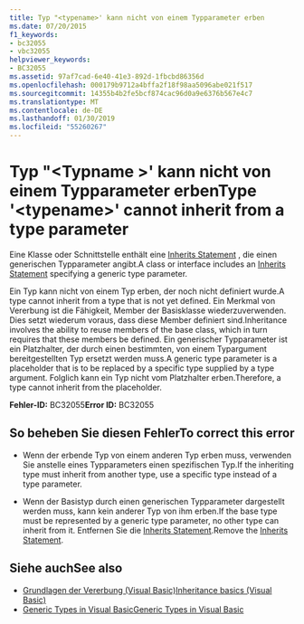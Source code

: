 ```yaml
---
title: Typ "<typename>' kann nicht von einem Typparameter erben
ms.date: 07/20/2015
f1_keywords:
- bc32055
- vbc32055
helpviewer_keywords:
- BC32055
ms.assetid: 97af7cad-6e40-41e3-892d-1fbcbd86356d
ms.openlocfilehash: 000179b9712a4bffa2f18f98aa5096abe021f517
ms.sourcegitcommit: 14355b4b2fe5bcf874cac96d0a9e6376b567e4c7
ms.translationtype: MT
ms.contentlocale: de-DE
ms.lasthandoff: 01/30/2019
ms.locfileid: "55260267"
---
```

# <a name="type-typename-cannot-inherit-from-a-type-parameter"></a><span data-ttu-id="a15ab-102">Typ "\<Typname >' kann nicht von einem Typparameter erben</span><span class="sxs-lookup"><span data-stu-id="a15ab-102">Type '\<typename>' cannot inherit from a type parameter</span></span>
<span data-ttu-id="a15ab-103">Eine Klasse oder Schnittstelle enthält eine [Inherits Statement](../../visual-basic/language-reference/statements/inherits-statement.md) , die einen generischen Typparameter angibt.</span><span class="sxs-lookup"><span data-stu-id="a15ab-103">A class or interface includes an [Inherits Statement](../../visual-basic/language-reference/statements/inherits-statement.md) specifying a generic type parameter.</span></span>  
  
 <span data-ttu-id="a15ab-104">Ein Typ kann nicht von einem Typ erben, der noch nicht definiert wurde.</span><span class="sxs-lookup"><span data-stu-id="a15ab-104">A type cannot inherit from a type that is not yet defined.</span></span> <span data-ttu-id="a15ab-105">Ein Merkmal von Vererbung ist die Fähigkeit, Member der Basisklasse wiederzuverwenden. Dies setzt wiederum voraus, dass diese Member definiert sind.</span><span class="sxs-lookup"><span data-stu-id="a15ab-105">Inheritance involves the ability to reuse members of the base class, which in turn requires that these members be defined.</span></span> <span data-ttu-id="a15ab-106">Ein generischer Typparameter ist ein Platzhalter, der durch einen bestimmten, von einem Typargument bereitgestellten Typ ersetzt werden muss.</span><span class="sxs-lookup"><span data-stu-id="a15ab-106">A generic type parameter is a placeholder that is to be replaced by a specific type supplied by a type argument.</span></span> <span data-ttu-id="a15ab-107">Folglich kann ein Typ nicht vom Platzhalter erben.</span><span class="sxs-lookup"><span data-stu-id="a15ab-107">Therefore, a type cannot inherit from the placeholder.</span></span>  
  
 <span data-ttu-id="a15ab-108">**Fehler-ID:** BC32055</span><span class="sxs-lookup"><span data-stu-id="a15ab-108">**Error ID:** BC32055</span></span>  
  
## <a name="to-correct-this-error"></a><span data-ttu-id="a15ab-109">So beheben Sie diesen Fehler</span><span class="sxs-lookup"><span data-stu-id="a15ab-109">To correct this error</span></span>  
  
-   <span data-ttu-id="a15ab-110">Wenn der erbende Typ von einem anderen Typ erben muss, verwenden Sie anstelle eines Typparameters einen spezifischen Typ.</span><span class="sxs-lookup"><span data-stu-id="a15ab-110">If the inheriting type must inherit from another type, use a specific type instead of a type parameter.</span></span>  
  
-   <span data-ttu-id="a15ab-111">Wenn der Basistyp durch einen generischen Typparameter dargestellt werden muss, kann kein anderer Typ von ihm erben.</span><span class="sxs-lookup"><span data-stu-id="a15ab-111">If the base type must be represented by a generic type parameter, no other type can inherit from it.</span></span> <span data-ttu-id="a15ab-112">Entfernen Sie die [Inherits Statement](../../visual-basic/language-reference/statements/inherits-statement.md).</span><span class="sxs-lookup"><span data-stu-id="a15ab-112">Remove the [Inherits Statement](../../visual-basic/language-reference/statements/inherits-statement.md).</span></span>  
  
## <a name="see-also"></a><span data-ttu-id="a15ab-113">Siehe auch</span><span class="sxs-lookup"><span data-stu-id="a15ab-113">See also</span></span>
- [<span data-ttu-id="a15ab-114">Grundlagen der Vererbung (Visual Basic)</span><span class="sxs-lookup"><span data-stu-id="a15ab-114">Inheritance basics (Visual Basic)</span></span>](~/docs/visual-basic/programming-guide/language-features/objects-and-classes/inheritance-basics.md)
- [<span data-ttu-id="a15ab-115">Generic Types in Visual Basic</span><span class="sxs-lookup"><span data-stu-id="a15ab-115">Generic Types in Visual Basic</span></span>](../../visual-basic/programming-guide/language-features/data-types/generic-types.md)
